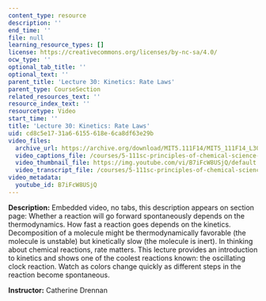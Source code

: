 ```yaml
---
content_type: resource
description: ''
end_time: ''
file: null
learning_resource_types: []
license: https://creativecommons.org/licenses/by-nc-sa/4.0/
ocw_type: ''
optional_tab_title: ''
optional_text: ''
parent_title: 'Lecture 30: Kinetics: Rate Laws'
parent_type: CourseSection
related_resources_text: ''
resource_index_text: ''
resourcetype: Video
start_time: ''
title: 'Lecture 30: Kinetics: Rate Laws'
uid: cd8c5e17-31a6-6155-618e-6ca8df63e29b
video_files:
  archive_url: https://archive.org/download/MIT5.111F14/MIT5_111F14_L30_300k.mp4
  video_captions_file: /courses/5-111sc-principles-of-chemical-science-fall-2014/f8818d748f0a5559bf1f6066dbdef7a5_B7iFcW8USjQ.vtt
  video_thumbnail_file: https://img.youtube.com/vi/B7iFcW8USjQ/default.jpg
  video_transcript_file: /courses/5-111sc-principles-of-chemical-science-fall-2014/989160dc5db63bdc4a5a15c42f223449_B7iFcW8USjQ.pdf
video_metadata:
  youtube_id: B7iFcW8USjQ
---
```


**Description:** Embedded video, no tabs, this description appears on section page: Whether a reaction will go forward spontaneously depends on the thermodynamics. How fast a reaction goes depends on the kinetics. Decomposition of a molecule might be thermodynamically favorable (the molecule is unstable) but kinetically slow (the molecule is inert). In thinking about chemical reactions, rate matters. This lecture provides an introduction to kinetics and shows one of the coolest reactions known: the oscillating clock reaction. Watch as colors change quickly as different steps in the reaction become spontaneous.

**Instructor:** Catherine Drennan

